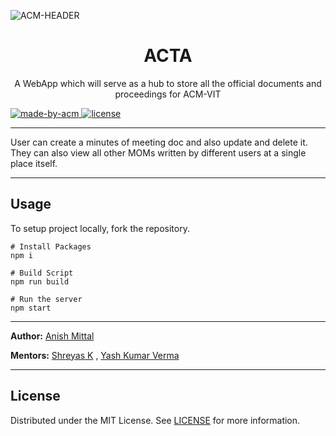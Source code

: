 ![ACM-HEADER](https://user-images.githubusercontent.com/14032427/92643737-e6252e00-f2ff-11ea-8a51-1f1b69caba9f.png)

<h1 align="center"> ACTA </h1>

<p align="center"> 
A WebApp which will serve as a hub to store all the official documents and proceedings for ACM-VIT
</p>

<p>
  <a href="https://acmvit.in/" target="_blank">
    <img alt="made-by-acm" src="https://img.shields.io/badge/MADE%20BY-ACM%20VIT-blue?style=for-the-badge" />
  </a>
  <a href='https://github.com/ACM-VIT/minutes-of-meeting-frontend/blob/master/LICENSE' target="_blank">
    <img alt="license" src="https://img.shields.io/badge/License-MIT-green.svg?style=for-the-badge" />
  </a>
</p>

---

User can create a minutes of meeting doc and also update and delete it. They can also view all other MOMs written by different users at a single place itself.

---

## Usage

To setup project locally, fork the repository.

```console
# Install Packages
npm i

# Build Script
npm run build

# Run the server
npm start
```

---

**Author:** [Anish Mittal](https://github.com/ANISH0309)

**Mentors:** [Shreyas K](https://github.com/HelixW) , [Yash Kumar Verma](https://github.com/YashKumarVerma)

---

## License

Distributed under the MIT License. See [LICENSE](LICENSE) for more information.
